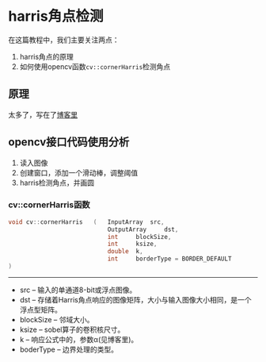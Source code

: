 # harris角点检测
在这篇教程中，我们主要关注两点：
1. harris角点的原理
2. 如何使用opencv函数`cv::cornerHarris`检测角点

## 原理
太多了，写在了[博客里](https://xhy3054.github.io/corner-detect-harris/)

## opencv接口代码使用分析
1. 读入图像
2. 创建窗口，添加一个滑动棒，调整阈值
3. harris检测角点，并画圆

### cv::cornerHarris函数
```cpp
void cv::cornerHarris	(	InputArray 	src,
                            OutputArray 	dst,
                            int 	blockSize,
                            int 	ksize,
                            double 	k,
                            int 	borderType = BORDER_DEFAULT 
)	
```
---
- src – 输入的单通道8-bit或浮点图像。
- dst – 存储着Harris角点响应的图像矩阵，大小与输入图像大小相同，是一个浮点型矩阵。
- blockSize – 邻域大小。
- ksize – sobel算子的卷积核尺寸。
- k – 响应公式中的，参数α(见博客里)。
- boderType – 边界处理的类型。



